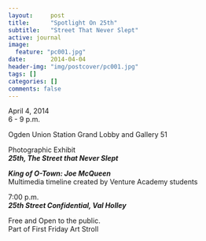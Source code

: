```yaml
---
layout:     post
title:      "Spotlight On 25th"
subtitle:   "Street That Never Slept"
active: journal
image:
  feature: "pc001.jpg"
date:       2014-04-04
header-img: "img/postcover/pc001.jpg"
tags: []
categories: []
comments: false
---
```


<p>
	April 4, 2014 <br>
	6 - 9 p.m.
</p>
<p>
	Ogden Union Station Grand Lobby and Gallery 51
</p>
<p>
	Photographic Exhibit<br>
	<strong><em>25th, The Street that Never Slept</em></strong>
</p>
<p>
	<strong><em>King of O-Town: Joe McQueen</em></strong><br>
	Multimedia timeline created by Venture Academy students
</p>
<p>
	7:00 p.m.<br>
	<strong><em>25th Street Confidential, Val Holley</em></strong>
</p>
<p>
	Free and Open to the public.<br>
	Part of First Friday Art Stroll
</p>